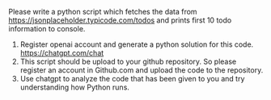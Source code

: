 Please write a python script which fetches the data from https://jsonplaceholder.typicode.com/todos
and prints first 10 todo information to console.

1. Register openai account and generate a python solution for this code.
https://chatgpt.com/chat
2. This script should be upload to your github repository.
So please register an account in Github.com and upload the code to the repository.
3. Use chatgpt to analyze the code that has been given to you and try understanding how Python runs.